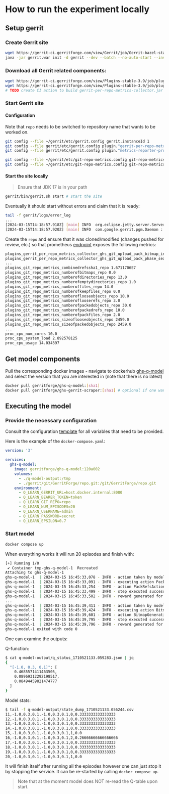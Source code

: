 # How to run the experiment locally

## Setup gerrit

### Create Gerrit site

```bash
wget https://gerrit-ci.gerritforge.com/view/Gerrit/job/Gerrit-bazel-stable-3.9/lastSuccessfulBuild/artifact/gerrit/bazel-bin/release.war -O gerrit.war
java -jar gerrit.war init -d gerrit --dev --batch --no-auto-start --install-plugin download-commands
```

### Download all Gerrit related components:

```bash
wget https://gerrit-ci.gerritforge.com/view/Plugins-stable-3.9/job/plugin-metrics-reporter-prometheus-bazel-master-stable-3.9/lastSuccessfulBuild/artifact/bazel-bin/plugins/metrics-reporter-prometheus/metrics-reporter-prometheus.jar -O gerrit/plugins/metrics-reporter-prometheus.jar
wget https://gerrit-ci.gerritforge.com/view/Plugins-stable-3.9/job/plugin-git-repo-metrics-bazel-master-stable-3.9/lastSuccessfulBuild/artifact/bazel-bin/plugins/git-repo-metrics/git-repo-metrics.jar -O gerrit/plugins/git-repo-metrics.jar
# TODO create CI action to build gerrit-per-repo-metrics-collector.jar plugin so that it could be downloaded
```

### Start Gerrit site

#### Configuration

Note that `repo` needs to be switched to repository name that wants to be worked on.

```bash
git config --file ~/gerrit/etc/gerrit.config gerrit.instanceId 1
git config --file gerrit/etc/gerrit.config plugin."gerrit-per-repo-metrics-collector".uploadPackMetricsRepo repo
git config --file gerrit/etc/gerrit.config plugin."metrics-reporter-prometheus".prometheusBearerToken token

git config --file ~/gerrit/etc/git-repo-metrics.config git-repo-metrics.project repo
git config --file ~/gerrit/etc/git-repo-metrics.config git-repo-metrics.gracePeriod 1m
```

#### Start the site locally

> Ensure that JDK 17 is in your path


```bash
gerrit/bin/gerrit.sh start # start the site
```

Eventually it should start without errors and claim that it is ready:

```bash
tail -f gerrit/logs/error_log
...
[2024-03-15T14:18:57.918Z] [main] INFO  org.eclipse.jetty.server.Server : Started @3756ms
[2024-03-15T14:18:57.920Z] [main] INFO  com.google.gerrit.pgm.Daemon : Gerrit Code Review 3.9.2-3-g6ecb753861 ready
```

Create the `repo` and ensure that it was cloned/modified (changes pushed for review, etc.) so that prometheus
[endpoint](http://localhost:8080/plugins/metrics-reporter-prometheus/metrics) exposes the following metrics:

```bash
plugins_gerrit_per_repo_metrics_collector_ghs_git_upload_pack_bitmap_index_misses_repo -1.0
plugins_gerrit_per_repo_metrics_collector_ghs_git_upload_pack_phase_searching_for_reuse_repo 1.0
...
plugins_git_repo_metrics_combinedrefssha1_repo 1.6711706E7
plugins_git_repo_metrics_numberofbitmaps_repo 0.0
plugins_git_repo_metrics_numberofdirectories_repo 13.0
plugins_git_repo_metrics_numberofemptydirectories_repo 1.0
plugins_git_repo_metrics_numberoffiles_repo 14.0
plugins_git_repo_metrics_numberofkeepfiles_repo 0.0
plugins_git_repo_metrics_numberoflooseobjects_repo 10.0
plugins_git_repo_metrics_numberoflooserefs_repo 3.0
plugins_git_repo_metrics_numberofpackedobjects_repo 30.0
plugins_git_repo_metrics_numberofpackedrefs_repo 10.0
plugins_git_repo_metrics_numberofpackfiles_repo 2.0
plugins_git_repo_metrics_sizeoflooseobjects_repo 2459.0
plugins_git_repo_metrics_sizeofpackedobjects_repo 2459.0
...
proc_cpu_num_cores 10.0
proc_cpu_system_load 2.892578125
proc_cpu_usage 14.034397
```

## Get model components

Pull the corresponding docker images - navigate to dockerhub
[ghs-q-model](https://hub.docker.com/r/gerritforge/ghs-q-model/tags) and select the version that you are
interested in (note that there is no latest)

```bash
docker pull gerritforge/ghs-q-model:[sha1]
docker pull gerritforge/ghs-gerrit-scraper:[sha1] # optional if one wants to run scraper in batch mode
```

## Executing the model

### Provide the necessary configuration

Consult the configuration [template](https://review.gerrithub.io/plugins/gitiles/GerritForge/gerritforge-health-service/+/refs/heads/master/components/ghs-dummy-q-model/config.ini.template)
for all variables that need to be provided.

Here is the example of the `docker-compose.yaml`:

```yaml
version: '3'

services:
  ghs-q-model:
    image: gerritforge/ghs-q-model:120a002
    volumes:
      - ./q-model-output:/tmp
      - ./gerrit/git/GerritForge/repo.git:/git/GerritForge/repo.git
    environment:
      - Q_LEARN_GERRIT_URL=host.docker.internal:8080
      - Q_LEARN_BEARER_TOKEN=token
      - Q_LEARN_GIT_REPO=repo
      - Q_LEARN_NUM_EPISODES=20
      - Q_LEARN_USERNAME=admin
      - Q_LEARN_PASSWORD=secret
      - Q_LEARN_EPSILON=0.7
```

### Start model

```bash
docker compose up
```

When everything works it will run 20 episodes and finish with:

```bash
[+] Running 1/0
 ✔ Container tmp-ghs-q-model-1  Recreated
Attaching to ghs-q-model-1
ghs-q-model-1  | 2024-03-15 16:45:33,078 - INFO - action taken by model: 2
ghs-q-model-1  | 2024-03-15 16:45:33,091 - INFO - executing action PackRefsAction, episode number 1
ghs-q-model-1  | 2024-03-15 16:45:33,254 - INFO - action PackRefsAction executed successfuly
ghs-q-model-1  | 2024-03-15 16:45:33,499 - INFO - step executed successfuly. Result:1,-1.0,0.3,0.1,-1.0,0.3,0.1,2,0.26666666666666666
ghs-q-model-1  | 2024-03-15 16:45:33,502 - INFO - reward generated for action: 2, reward:0
...
ghs-q-model-1  | 2024-03-15 16:45:39,411 - INFO - action taken by model: 1
ghs-q-model-1  | 2024-03-15 16:45:39,424 - INFO - executing action BitmapGenerationAction, episode number 20
ghs-q-model-1  | 2024-03-15 16:45:39,601 - INFO - action BitmapGenerationAction executed successfuly
ghs-q-model-1  | 2024-03-15 16:45:39,795 - INFO - step executed successfuly. Result:20,-1.0,0.3,0.1,-1.0,0.3,0.1,1,0.0
ghs-q-model-1  | 2024-03-15 16:45:39,796 - INFO - reward generated for action: 1, reward:0
ghs-q-model-1 exited with code 0
```

One can examine the outputs:

Q-function:
```bash
$ cat q-model-output/q_status_1710521133.059283.json | jq
{
  "[-1.0, 0.3, 0.1]": [
    0.4685571411463505,
    0.08969312292198517,
    0.08494459821474777
  ]
}
```

Model stats:
```bash
$ tail -f q-model-output/state_dump_1710521133.056244.csv
11,-1.0,0.3,0.1,-1.0,0.3,0.1,0,0.3333333333333333
12,-1.0,0.3,0.1,-1.0,0.3,0.1,0,0.3333333333333333
13,-1.0,0.3,0.1,-1.0,0.3,0.1,0,0.3333333333333333
14,-1.0,0.3,0.1,-1.0,0.3,0.1,0,0.3333333333333333
15,-1.0,0.3,0.1,-1.0,0.3,0.1,1,0.0
16,-1.0,0.3,0.1,-1.0,0.3,0.1,2,0.26666666666666666
17,-1.0,0.3,0.1,-1.0,0.3,0.1,0,0.3333333333333333
18,-1.0,0.3,0.1,-1.0,0.3,0.1,0,0.3333333333333333
19,-1.0,0.3,0.1,-1.0,0.3,0.1,0,0.3333333333333333
20,-1.0,0.3,0.1,-1.0,0.3,0.1,1,0.0
```

It will finish itself after running all the episodes however one can just stop
it by stopping the service. It can be re-started by calling `docker compose up`.

> Note that at the moment model does NOT re-read the Q-table upon start.
